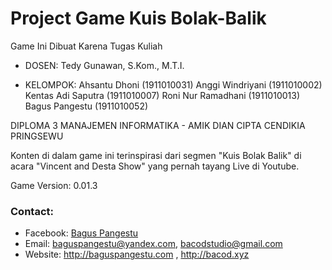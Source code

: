 # Project Game Kuis Bolak-Balik

Game Ini Dibuat Karena Tugas Kuliah

- DOSEN:
  Tedy Gunawan, S.Kom., M.T.I.

- KELOMPOK:
  Ahsantu Dhoni (1911010031)
  Anggi Windriyani (1911010002)
  Kentas Adi Saputra (1911010007)
  Roni Nur Ramadhani (1911010013)
  Bagus Pangestu (1911010052)

DIPLOMA 3 MANAJEMEN INFORMATIKA - AMIK DIAN CIPTA CENDIKIA PRINGSEWU

Konten di dalam game ini terinspirasi dari segmen "Kuis Bolak Balik" di acara "Vincent and Desta Show" yang pernah tayang Live di Youtube.

Game Version: 0.01.3

### Contact:

- Facebook: [Bagus Pangestu](https://fb.com/baguspangestucom)
- Email: baguspangestu@yandex.com, bacodstudio@gmail.com
- Website: http://baguspangestu.com , http://bacod.xyz
